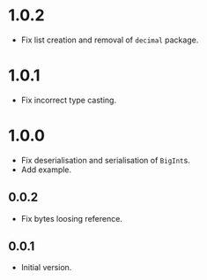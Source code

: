 # 1.0.2
- Fix list creation and removal of `decimal` package.

# 1.0.1
- Fix incorrect type casting.

# 1.0.0

- Fix deserialisation and serialisation of `BigInt`s.
- Add example.

## 0.0.2

- Fix bytes loosing reference.

## 0.0.1

- Initial version.
